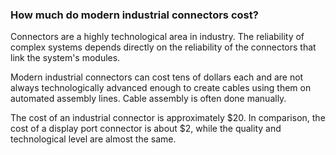 ### How much do modern industrial connectors cost?

Connectors are a highly technological area in industry. The reliability of complex systems depends directly on the
reliability of the connectors that link the system's modules.

Modern industrial connectors can cost tens of dollars each and are not always technologically advanced enough to create
cables using them on automated assembly lines. Cable assembly is often done manually.

The cost of an industrial connector is approximately $20. In comparison, the cost of a display port connector is about
$2, while the quality and technological level are almost the same.
